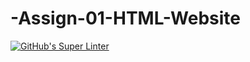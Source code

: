 # -Assign-01-HTML-Website
[![GitHub's Super Linter](https://github.com/ICS20-Programming-SavyonM/-Assign-01-HTML-Website/workflows/GitHub's%20Super%20Linter/badge.svg)](https://github.com/ICS20-Programming-SavyonM/-Assign-01-HTML-Website/actions)
